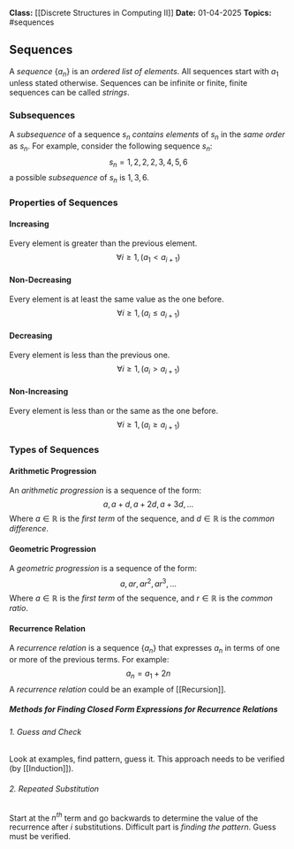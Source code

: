 **Class:** [[Discrete Structures in Computing II]]
**Date:** 01-04-2025
**Topics:** #sequences

## Sequences
A *sequence* $\{a_n\}$ is an *ordered list of elements*. All sequences start with $a_1$ unless stated otherwise. Sequences can be infinite or finite, finite sequences can be called *strings*.

### Subsequences
A *subsequence* of a sequence $s_n$ *contains elements* of $s_n$ in the *same order* as $s_n$.
For example, consider the following sequence $s_n$:
$$s_{n}= 1,2,2,2,3,4,5,6$$
a possible *subsequence* of $s_n$ is $1,3,6$.

### Properties of Sequences
#### Increasing
Every element is greater than the previous element.
$$\forall i \geq 1, (a_{1}< a_{i+1})$$
#### Non-Decreasing
Every element is at least the same value as the one before.
$$\forall i \geq 1, (a_{i}\leq a_{i+1})$$
#### Decreasing
Every element is less than the previous one.
$$\forall i \geq 1, (a_{i}> a_{i+1})$$
#### Non-Increasing
Every element is less than or the same as the one before.
$$\forall i \geq 1, (a_{i}\geq a_{i+1})$$

### Types of Sequences

#### Arithmetic Progression
An *arithmetic progression* is a sequence of the form: 
$$a, a+d, a+2d, a+3d, ...$$
Where $a \in \mathbb{R}$ is the *first term* of the sequence, and $d \in \mathbb{R}$ is the *common difference*.

#### Geometric Progression
A *geometric progression* is a sequence of the form:
$$a , ar, ar^2,ar^3,...$$
Where $a \in \mathbb{R}$ is the *first term* of the sequence, and $r \in \mathbb{R}$ is the *common ratio*.

#### Recurrence Relation
A *recurrence relation* is a sequence $\{ a_n\}$ that expresses $a_n$ in terms of one or more of the previous terms. For example:
$$a_{n}= a_{1} + 2n$$
A *recurrence relation* could be an example of [[Recursion]].

##### Methods for Finding Closed Form Expressions for Recurrence Relations
###### 1. Guess and Check
Look at examples, find pattern, guess it. This approach needs to be verified (by [[Induction]]).

###### 2. Repeated Substitution
Start at the $n^{th}$ term and go backwards to determine the value of the recurrence after $i$ substitutions. Difficult part is *finding the pattern*. Guess must be verified.
